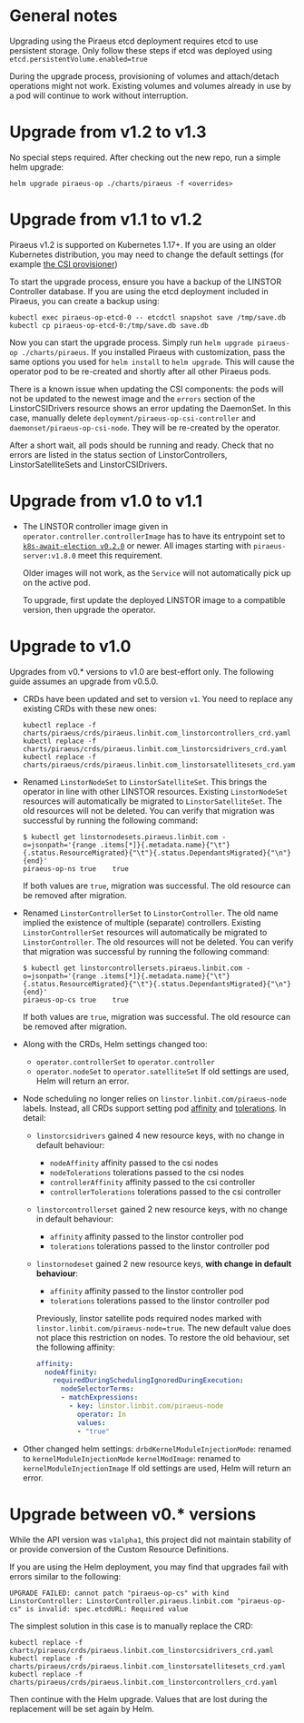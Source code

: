 # General notes

Upgrading using the Piraeus etcd deployment requires etcd to use persistent storage. Only follow these steps if
etcd was deployed using `etcd.persistentVolume.enabled=true`

During the upgrade process, provisioning of volumes and attach/detach operations might not work. Existing
volumes and volumes already in use by a pod will continue to work without interruption.

# Upgrade from v1.2 to v1.3

No special steps required. After checking out the new repo, run a simple helm upgrade:

```
helm upgrade piraeus-op ./charts/piraeus -f <overrides>
```

# Upgrade from v1.1 to v1.2

Piraeus v1.2 is supported on Kubernetes 1.17+. If you are using an older Kubernetes distribution, you may need
to change the default settings (for example [the CSI provisioner](https://kubernetes-csi.github.io/docs/external-provisioner.html))

To start the upgrade process, ensure you have a backup of the LINSTOR Controller database. If you are using
the etcd deployment included in Piraeus, you can create a backup using:

```
kubectl exec piraeus-op-etcd-0 -- etcdctl snapshot save /tmp/save.db
kubectl cp piraeus-op-etcd-0:/tmp/save.db save.db
```

Now you can start the upgrade process. Simply run `helm upgrade piraeus-op ./charts/piraeus`. If you installed Piraeus
with customization, pass the same options you used for `helm install` to `helm upgrade`. This will cause the operator
pod to be re-created and shortly after all other Piraeus pods.

There is a known issue when updating the CSI components: the pods will not be updated to the newest image and the
`errors` section of the LinstorCSIDrivers resource shows an error updating the DaemonSet. In this case, manually
delete `deployment/piraeus-op-csi-controller` and `daemonset/piraeus-op-csi-node`. They will be re-created by the
operator.

After a short wait, all pods should be running and ready. Check that no errors are listed in the status section of
LinstorControllers, LinstorSatelliteSets and LinstorCSIDrivers.

# Upgrade from v1.0 to v1.1

* The LINSTOR controller image given in `operator.controller.controllerImage` has to have
  its entrypoint set to [`k8s-await-election v0.2.0`](https://github.com/LINBIT/k8s-await-election/)
  or newer. All images starting with `piraeus-server:v1.8.0` meet this requirement.

  Older images will not work, as the `Service` will not automatically pick up on the active pod.

  To upgrade, first update the deployed LINSTOR image to a compatible version, then upgrade the
  operator.

# Upgrade to v1.0

Upgrades from v0.* versions to v1.0 are best-effort only. The following guide assumes
an upgrade from v0.5.0.

* CRDs have been updated and set to version `v1`. You need to replace any existing CRDs with these new ones:
  ```
  kubectl replace -f charts/piraeus/crds/piraeus.linbit.com_linstorcontrollers_crd.yaml
  kubectl replace -f charts/piraeus/crds/piraeus.linbit.com_linstorcsidrivers_crd.yaml
  kubectl replace -f charts/piraeus/crds/piraeus.linbit.com_linstorsatellitesets_crd.yaml
  ```

* Renamed `LinstorNodeSet` to `LinstorSatelliteSet`. This brings the operator in line with other LINSTOR resources.
  Existing `LinstorNodeSet` resources will automatically be migrated to `LinstorSatelliteSet`. The old resources will
  not be deleted. You can verify that migration was successful by running the following command:
  ```
  $ kubectl get linstornodesets.piraeus.linbit.com -o=jsonpath='{range .items[*]}{.metadata.name}{"\t"}{.status.ResourceMigrated}{"\t"}{.status.DependantsMigrated}{"\n"}{end}'
  piraeus-op-ns true    true
  ```
  If both values are `true`, migration was successful. The old resource can be removed after migration.

* Renamed `LinstorControllerSet` to `LinstorController`. The old name implied the existence of multiple (separate)
  controllers. Existing `LinstorControllerSet` resources will automatically be migrated to `LinstorController`. The old
  resources will not be deleted. You can verify that migration was successful by running the following command:
  ```
  $ kubectl get linstorcontrollersets.piraeus.linbit.com -o=jsonpath='{range .items[*]}{.metadata.name}{"\t"}{.status.ResourceMigrated}{"\t"}{.status.DependantsMigrated}{"\n"}{end}'
  piraeus-op-cs true    true
  ```
  If both values are `true`, migration was successful. The old resource can be removed after migration.

* Along with the CRDs, Helm settings changed too:
  * `operator.controllerSet` to `operator.controller`
  * `operator.nodeSet` to `operator.satelliteSet`
  If old settings are used, Helm will return an error.

* Node scheduling no longer relies on `linstor.linbit.com/piraeus-node` labels. Instead, all CRDs support
  setting pod [affinity] and [tolerations].
  In detail:
  * `linstorcsidrivers` gained 4 new resource keys, with no change in default behaviour:
    * `nodeAffinity` affinity passed to the csi nodes
    * `nodeTolerations` tolerations passed to the csi nodes
    * `controllerAffinity` affinity passed to the csi controller
    * `controllerTolerations` tolerations passed to the csi controller
  * `linstorcontrollerset` gained 2 new resource keys, with no change in default behaviour:
    * `affinity` affinity passed to the linstor controller pod
    * `tolerations` tolerations passed to the linstor controller pod
  * `linstornodeset` gained 2 new resource keys, **with change in default behaviour**:
    * `affinity` affinity passed to the linstor controller pod
    * `tolerations` tolerations passed to the linstor controller pod

    Previously, linstor satellite pods required nodes marked with `linstor.linbit.com/piraeus-node=true`. The new
    default value does not place this restriction on nodes. To restore the old behaviour, set the following affinity:
    ```yaml
    affinity:
      nodeAffinity:
        requiredDuringSchedulingIgnoredDuringExecution:
          nodeSelectorTerms:
          - matchExpressions:
            - key: linstor.linbit.com/piraeus-node
              operator: In
              values:
              - "true"
    ```

[affinity]: https://kubernetes.io/docs/concepts/scheduling-eviction/assign-pod-node/#affinity-and-anti-affinity
[tolerations]: https://kubernetes.io/docs/concepts/scheduling-eviction/taint-and-toleration/

* Other changed helm settings:
  `drbdKernelModuleInjectionMode`: renamed to `kernelModuleInjectionMode`
  `kernelModImage`: renamed to `kernelModuleInjectionImage`
  If old settings are used, Helm will return an error.

# Upgrade between v0.* versions

While the API version was `v1alpha1`, this project did not maintain
stability of or provide conversion of the Custom Resource Definitions.

If you are using the Helm deployment, you may find that upgrades fail with
errors similar to the following:

```
UPGRADE FAILED: cannot patch "piraeus-op-cs" with kind LinstorController: LinstorController.piraeus.linbit.com "piraeus-op-cs" is invalid: spec.etcdURL: Required value
```

The simplest solution in this case is to manually replace the CRD:

```
kubectl replace -f charts/piraeus/crds/piraeus.linbit.com_linstorcsidrivers_crd.yaml
kubectl replace -f charts/piraeus/crds/piraeus.linbit.com_linstorsatellitesets_crd.yaml
kubectl replace -f charts/piraeus/crds/piraeus.linbit.com_linstorcontrollers_crd.yaml
```

Then continue with the Helm upgrade. Values that are lost during the
replacement will be set again by Helm.
